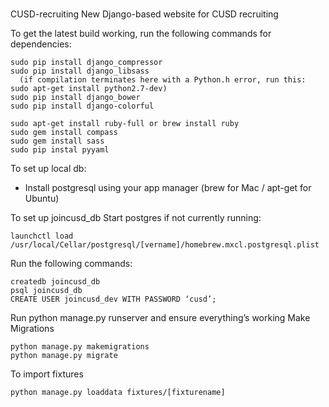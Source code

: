 #
CUSD-recruiting
New Django-based website for CUSD recruiting

To get the latest build working, run the following commands for dependencies:

    sudo pip install django_compressor
    sudo pip install django_libsass
      (if compilation terminates here with a Python.h error, run this: sudo apt-get install python2.7-dev)
    sudo pip install django_bower
    sudo pip install django-colorful

    sudo apt-get install ruby-full or brew install ruby
    sudo gem install compass
    sudo gem install sass
    sudo pip instal pyyaml

To set up local db:
- Install postgresql using your app manager (brew for Mac / apt-get for Ubuntu)

To set up joincusd_db
Start postgres if not currently running:

    launchctl load /usr/local/Cellar/postgresql/[vername]/homebrew.mxcl.postgresql.plist

Run the following commands:

    createdb joincusd_db
    psql joincusd_db
    CREATE USER joincusd_dev WITH PASSWORD ‘cusd’;

Run python manage.py runserver and ensure everything’s working
Make Migrations

    python manage.py makemigrations
    python manage.py migrate

To import fixtures

    python manage.py loaddata fixtures/[fixturename]




